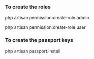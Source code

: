 ### To create the roles
php artisan permission:create-role admin

php artisan permission:create-role user

### To create the passport keys
php artisan passport:install
